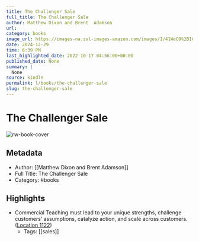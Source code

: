 ```yaml
---
title: The Challenger Sale
full_title: The Challenger Sale
author: Matthew Dixon and Brent  Adamson
url: 
category: books
image_url: https://images-na.ssl-images-amazon.com/images/I/41WeCO%2BICvL._SL200_.jpg
date: 2024-12-29
time: 6:39 PM
last_highlighted_date: 2022-10-17 04:56:00+00:00
published_date: None
summary: |
  None
source: kindle
permalink: l/books/the-challenger-sale
slug: the-challenger-sale
---
```

# The Challenger Sale

![rw-book-cover](https://images-na.ssl-images-amazon.com/images/I/41WeCO%2BICvL._SL200_.jpg)

## Metadata
- Author: [[Matthew Dixon and Brent  Adamson]]
- Full Title: The Challenger Sale
- Category: #books

## Highlights
- Commercial Teaching must lead to your unique strengths, challenge customers’ assumptions, catalyze action, and scale across customers. ([Location 1122](https://readwise.io/to_kindle?action=open&asin=B009AG6YLY&location=1122))
    - Tags: [[sales]] 


